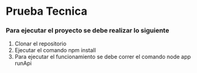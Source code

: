 # Prueba Tecnica

### Para ejecutar el proyecto se debe realizar lo siguiente

1. Clonar el repositorio
2. Ejecutar el comando npm install
3. Para ejecutar el funcionamiento se debe correr el comando node app runApi
